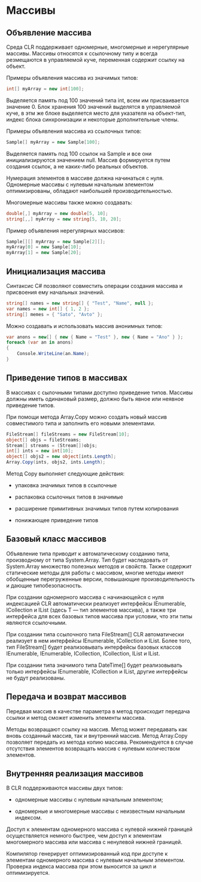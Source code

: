 # Массивы

## Объявление массива

Среда CLR поддерживает одномерные, многомерные и нерегулярные массивы. Массивы относятся к ссылочному типу и всегда резмещаются в управляемой куче, переменная содержит ссылку на объект.

Примеры объявления массива из значимых типов:

```csharp
int[] myArray = new int[100];
```

Выделяется память под 100 значений типа int, всем им присваивается значение 0. Блок хранения 100 значений выделятся в управляемой куче, в этм же блоке выделяется место для указателя на объект-тип, индекс блока синхронизации и некоторые дополнительные члены.

Примеры объявления массива из ссылочных типов:

```csharp
Sample[] myArray = new Sample[100];
```

Выделяется память под 100 ссылок на Sample и все они инициализируются значением null. Массив формируется путем создания ссылок, а не каких-либо реальных объектов.

Нумерация элементов в массиве должна начинаться с нуля. Одномерные массивы с нулевым начальным элементом оптимизированы, обладают наибольшей производительностью.

Многомерные массивы также можно создавать:

```csharp
double[,] myArray = new double[5, 10];
string[,,] myArray = new string[5, 10, 20];
```

Пример объявления нерегулярных массивов:

```csharp
Sample[][] myArray = new Sample[2][];
myArray[0] = new Sample[10];
myArray[1] = new Sample[20];
```

## Инициализация массива

Синтаксис C# позволяют совместить операции создания массива и присвоения ему начальных значений.

```csharp
string[] names = new string[] { "Test", "Name", null };
var names = new int[] { 1, 2 };
string[] memes = { "Sato", "Avto" };
```

Можно создавать и использовать массив анонимных типов:

```csharp
var anons = new[] { new { Name = "Test" }, new { Name = "Ano" } };
foreach (var an in anons)
{
    Console.WriteLine(an.Name);
}
```

## Приведение типов в массивах

В массивах с сылочными типами доступно приведение типов. Массивы должны иметь одинаковый размер, должно быть явное или неявное приведение типов. 

При помощи метода Array.Copy можно создать новый массив совместимого типа и заполнить его новыми элементами.

```csharp
FileStream[] fileStreams = new FileStream[10];
object[] objs = fileStreams;
Stream[] streams = (Stream[])objs;
int[] ints = new int[10];
object[] objs2 = new object[ints.Length];
Array.Copy(ints, objs2, ints.Length);
```

Метод Copy выполняет следующие действия:

- упаковка значимых типов в ссылочные

- распаковка ссылочных типов в значимые

- расширение примитивных значимых типов путем копирования

- понижающее приведение типов

## Базовый класс массивов

Объявление типа приводит к автоматическому созданию типа, производному от типа System.Array. Тип будет наследовать от System.Array множество полезных методов и свойств. Также содержит статические методы для работы с массивом, многие методы имеют обобщенные перегруженные версии, повышающие производительность и дающие типобезопасность.

При создании одномерного массива с начинающейся с нуля индексацией CLR автоматически реализует интерфейсы IEnumerable<T>, ICollection<T> и IList<T> (здесь T — тип элементов массива), а также три интерфейса для всех базовых типов массива при условии, что эти типы являются ссылочными.

При создании типа ссылочного типа FileStream[] CLR автоматически реализует в нем интерфейсы IEnumerable<FileStream>, ICollection<FileStream> и IList<FileStream>. Более того, тип FileStream[] будет реализовывать интерфейсы базовых классов IEnumerable<Stream>, IEnumerable<Object>, ICollection<Stream>, ICollection<Object>, IList<Stream> и IList<Object>.

При создании типа значимого типа DateTime[] будет реализовывать только интерфейсы IEnumerable<DateTime>, ICollection<DateTime> и IList<DateTime>, другие интерфейсы не будут реализованы.

## Передача и возврат массивов

Передвая массив в качестве параметра в метод происходит передача ссылки и метод сможет изменить элементы массива.

Методы возвращают ссылку на массив. Метод может передавать как вновь созданный массив, так и внутренний массив. Метод Array.Copy позволяет передать из метода копию массива. Рекомендуется в случае отсутствия элементов возвращать массив с нулевым количеством элементов.

## Внутренняя реализация массивов

В CLR поддерживаются массивы двух типов:

- одномерные массивы с нулевым начальным элементом;

- одномерные и многомерные массивы с неизвестным начальным индексом.

Доступ к элементам одномерного массива с нулевой нижней границей осуществляется немного быстрее, чем доступ к элементам многомерного массива или массива с ненулевой нижней границей.

Компилятор генерирует оптимизированный код при доступе к элементам одномерного массива с нулевым начальным элементом. Проверка индекса массива при этом выносится за цикл и оптимизируется.





